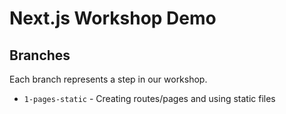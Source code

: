 # Next.js Workshop Demo

## Branches

Each branch represents a step in our workshop.

- `1-pages-static` - Creating routes/pages and using static files

